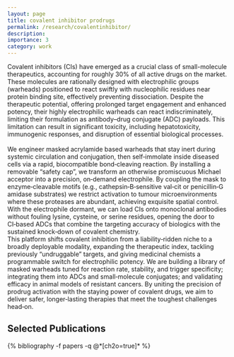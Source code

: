 ```yaml
---
layout: page
title: covalent inhibitor prodrugs
permalink: /research/covalentinhibitor/
description:
importance: 3
category: work
---
```


Covalent inhibitors (CIs) have emerged as a crucial class of small-molecule therapeutics, accounting for roughly 30% of all active drugs on the market. These molecules are rationally designed with electrophilic groups (warheads) positioned to react swiftly with nucleophilic residues near protein binding site, effectively preventing dissociation. Despite the therapeutic potential, offering prolonged target engagement and enhanced potency, their highly electrophilic warheads can react indiscriminately, limiting their formulation as antibody–drug conjugate (ADC) payloads. This limitation can result in significant toxicity, including hepatotoxicity, immunogenic responses, and disruption of essential biological processes. <br>
<br>
We engineer masked acrylamide based warheads that stay inert during systemic circulation and conjugation, then self‑immolate inside diseased cells via a rapid, biocompatible bond‑cleaving reaction. By installing a removable  “safety cap”, we transform an otherwise promiscuous Michael acceptor into a precision, on‑demand electrophile. By coupling the mask to enzyme‑cleavable motifs (e.g., cathepsin‑B‑sensitive val‑cit or penicillin‑G amidase substrates) we restrict activation to tumour microenvironments where these proteases are abundant, achieving exquisite spatial control. With the electrophile dormant, we can load CIs onto monoclonal antibodies without fouling lysine, cysteine, or serine residues, opening the door to CI‑based ADCs that combine the targeting accuracy of biologics with the sustained knock‑down of covalent chemistry.
<br>
This platform shifts covalent inhibition from a liability‑ridden niche to a broadly deployable modality, expanding the therapeutic index, tackling previously “undruggable” targets, and giving medicinal chemists a programmable switch for electrophilic potency. We are building a library of masked warheads tuned for reaction rate, stability, and trigger specificity; integrating them into ADCs and small‑molecule conjugates; and validating efficacy in animal models of resistant cancers. By uniting the precision of prodrug activation with the staying power of covalent drugs, we aim to deliver safer, longer‑lasting therapies that meet the toughest challenges head‑on.

<div class="publications">
  <h2>Selected Publications</h2>
  {% bibliography -f papers -q @*[ch2o=true]* %}
</div>
